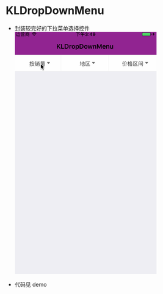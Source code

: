 # KLDropDownMenu
- 封装较完好的下拉菜单选择控件
![下拉选择菜单效果](https://github.com/JCleqiang/KLDropDownMenu/raw/master/1.gif)

- 代码见 demo
